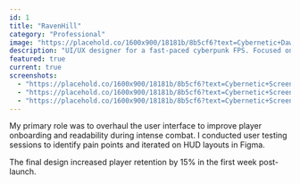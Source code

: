 ```yaml
---
id: 1
title: "RavenHill"
category: "Professional"
image: "https://placehold.co/1600x900/18181b/8b5cf6?text=Cybernetic+Dawn"
description: "UI/UX designer for a fast-paced cyberpunk FPS. Focused on creating an intuitive and stylish user interface."
featured: true
current: true
screenshots:
  - "https://placehold.co/1600x900/18181b/8b5cf6?text=Cybernetic+Screenshot+1"
  - "https://placehold.co/1600x900/18181b/8b5cf6?text=Cybernetic+Screenshot+2"
  - "https://placehold.co/1600x900/18181b/8b5cf6?text=Cybernetic+Screenshot+3"
---
```


My primary role was to overhaul the user interface to improve player onboarding and readability during intense combat. I conducted user testing sessions to identify pain points and iterated on HUD layouts in Figma.

The final design increased player retention by 15% in the first week post-launch.